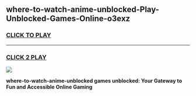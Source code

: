
## where-to-watch-anime-unblocked-Play-Unblocked-Games-Online-o3exz
<h3>
<a href="https://premium76.site?title=where-to-watch-anime-unblocked&ref=25A">CLICK TO PLAY</a></h3>
<hr>

<h3>
<a href="https://premium76.site?title=where-to-watch-anime-unblocked&ref=25A">CLICK 2 PLAY</a>
  
</h3>

<a href="https://premium76.site?title=where-to-watch-anime-unblocked&ref=25A"><img src="https://clearcache.store/games.png"></a>


**where-to-watch-anime-unblocked games unblocked: Your Gateway to Fun and Accessible Online Gaming**
